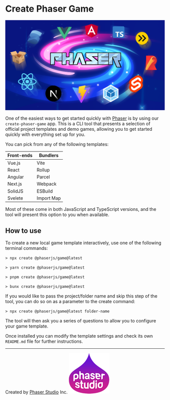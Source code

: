 # Create Phaser Game

![image](phaser-create-game.png)

One of the easiest ways to get started quickly with [Phaser](https://phaser.io) is by using our `create-phaser-game` app. This is a CLI tool that presents a selection of official project templates and demo games, allowing you to get started quickly with everything set up for you.

You can pick from any of the following templates:

| Front-ends | Bundlers |
| --------- | ------- |
| Vue.js | Vite |
| React | Rollup |
| Angular | Parcel |
| Next.js | Webpack |
| SolidJS | ESBuild |
| Svelete | Import Map |

Most of these come in both JavaScript and TypeScript versions, and the tool will present this option to you when available.

## How to use

To create a new local game template interactively, use one of the following terminal commands:

```
> npx create @phaserjs/game@latest
```

```
> yarn create @phaserjs/game@latest
```

```
> pnpm create @phaserjs/game@latest
```

```
> bunx create @phaserjs/game@latest
```

If you would like to pass the project/folder name and skip this step of the tool, you can do so on as a parameter to the create command:

```
> npx create @phaserjs/game@latest folder-name
```

The tool will then ask you a series of questions to allow you to configure your game template.

Once installed you can modify the template settings and check its own `README.md` file for further instructions.

---

Created by [Phaser Studio](https://phaser.io) Inc.
![Phaser Studio](phaser-studio-128.png)

